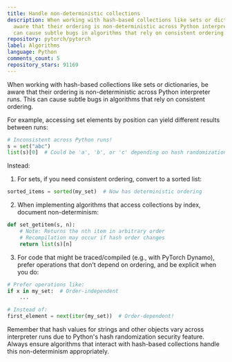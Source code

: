 ```yaml
---
title: Handle non-deterministic collections
description: When working with hash-based collections like sets or dictionaries, be
  aware that their ordering is non-deterministic across Python interpreter runs. This
  can cause subtle bugs in algorithms that rely on consistent ordering.
repository: pytorch/pytorch
label: Algorithms
language: Python
comments_count: 5
repository_stars: 91169
---
```


When working with hash-based collections like sets or dictionaries, be aware that their ordering is non-deterministic across Python interpreter runs. This can cause subtle bugs in algorithms that rely on consistent ordering.

For example, accessing set elements by position can yield different results between runs:

```python
# Inconsistent across Python runs!
s = set("abc")
list(s)[0]  # Could be 'a', 'b', or 'c' depending on hash randomization
```

Instead:
1. For sets, if you need consistent ordering, convert to a sorted list:
```python
sorted_items = sorted(my_set)  # Now has deterministic ordering
```

2. When implementing algorithms that access collections by index, document non-determinism:
```python
def set_getitem(s, n):
    # Note: Returns the nth item in arbitrary order
    # Recompilation may occur if hash order changes
    return list(s)[n]
```

3. For code that might be traced/compiled (e.g., with PyTorch Dynamo), prefer operations that don't depend on ordering, and be explicit when you do:
```python
# Prefer operations like:
if x in my_set:  # Order-independent
    ...

# Instead of:
first_element = next(iter(my_set))  # Order-dependent!
```

Remember that hash values for strings and other objects vary across interpreter runs due to Python's hash randomization security feature. Always ensure algorithms that interact with hash-based collections handle this non-determinism appropriately.
